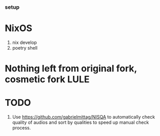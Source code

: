 ### setup
# NixOS
1. nix develop
2. poetry shell

# Nothing left from original fork, cosmetic fork LULE

# TODO
1. Use https://github.com/gabrielmittag/NISQA to automatically check quality of audios and sort by qualities to speed up manual check process.